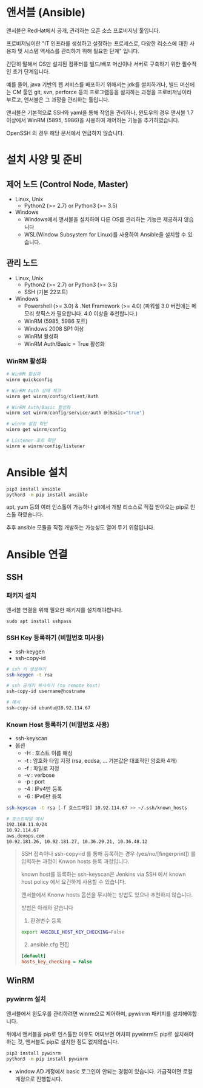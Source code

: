 # 앤서블 (Ansible)

앤서블은 RedHat에서 공개, 관리하는 오픈 소스 프로비저닝 툴입니다.

프로비저닝이란 "IT 인프라를 생성하고 설정하는 프로세스로, 다양한 리소스에 대한 사용자 및 시스템 액세스를 관리하기 위해 필요한 단계" 입니다.

간단히 말해서 OS만 설치된 컴퓨터를 빌드/배포 머신이나 서버로 구축하기 위한 필수적인 초기 단계입니다.

예를 들어, java 기반의 웹 서비스를 배포하기 위해서는 jdk를 설치하거나, 빌드 머신에는 CM 툴인 git, svn, perforce 등의 프로그램등을 설치하는 과정을 프로비저닝이라 부르고, 앤서블은 그 과정을 관리하는 툴입니다.

앤서블은 기본적으로 SSH와 yaml을 통해 작업을 관리하나, 윈도우의 경우 앤서블 1.7 이상에서 WinRM (5895, 5986)을 사용하여 제어하는 기능을 추가하였습니다.

OpenSSH 의 경우 해당 문서에서 언급하지 않습니다.

# 설치 사양 및 준비

## 제어 노드 (Control Node, Master)

- Linux, Unix
  - Python2 (>= 2.7) or Python3 (>= 3.5)
- Windows
  - Windows에서 앤서블을 설치하여 다른 OS를 관리하는 기능은 제공하지 않습니다
  - WSL(Window Subsystem for Linux)를 사용하여 Ansible을 설치할 수 있습니다.

## 관리 노드

- Linux, Unix
  - Python2 (>= 2.7) or Python3 (>= 3.5)
  - SSH (기본 22포트)
- Windows
  - Powershell (>= 3.0) & .Net Framework (>= 4.0)
    (파워쉘 3.0 버전에는 메모리 핫픽스가 필요합니다. 4.0 이상을 추천합니다.)
  - WinRM (5985, 5986 포트)
  - Windows 2008 SP1 이상
  - WinRM 활성화
  - WinRM Auth/Basic = True 활성화


### WinRM 활성화

```powershell
# WinRM 활성화
winrm quickconfig

# WinRM Auth 상태 체크
winrm get winrm/config/client/Auth

# WinRM Auth/Basic 활성화
winrm set winrm/config/service/auth @{Basic="true"}

# winrm 설정 확인
winrm get winrm/config

# Listener 포트 확인
winrm e winrm/config/listener

```


# Ansible 설치

```bash
pip3 install ansible
python3 -m pip install ansible
```

apt, yum 등의 여러 인스톨이 가능하나 git에서 개발 리소스로 직접 받아오는 pip로 인스톨 하였습니다.

추후 ansible 모듈을 직접 개발하는 가능성도 열어 두기 위함입니다.

# Ansible 연결

## SSH

### 패키지 설치
앤서블 연결을 위해 필요한 패키지를 설치해야합니다.
```
sudo apt install sshpass
```

### SSH Key 등록하기 (비밀번호 미사용)

- ssh-keygen
- ssh-copy-id

```bash
# ssh 키 생성하기
ssh-keygen -t rsa

# ssh 공개키 복사하기 (to remote host)
ssh-copy-id username@hostname

# 예시
ssh-copy-id ubuntu@10.92.114.67
```

### Known Host 등록하기 (비밀번호 사용)

- ssh-keyscan
- 옵션
  - -H : 호스트 이름 해싱
  - -t : 암호화 타입 지정 (rsa, ecdsa, ... 기본값은 대표적인 암호화 4개)
  - -f : 파일로 지정
  - -v : verbose
  - -p : port
  - -4 : IPv4만 등록
  - -6 : IPv6만 등록

```bash
ssh-keyscan -t rsa [-f 호스트파일] 10.92.114.67 >> ~/.ssh/known_hosts

# 호스트파일 예시
192.168.11.0/24
10.92.114.67
aws.devops.com
10.92.181.26, 10.92.181.27, 10.36.29.21, 10.36.48.12
```
> SSH 접속이나 ssh-copy-id 를 통해 등록하는 경우 (yes/no/[fingerprint]) 를 입력하는 과정이 Knwon hosts 등록 과정입니다. 
> 
> known host를 등록하는 ssh-keyscan은 Jenkins via SSH 에서 known host policy 에서 요긴하게 사용할 수 있습니다.
> 
> 앤서블에서 Knonw hosts 옵션을 무시하는 방법도 있으나 추천하지 않습니다.
> 
> 방법은 아래와 같습니다
> 1. 환경변수 등록
> ```bash
> export ANSIBLE_HOST_KEY_CHECKING=False
> ```
> 2. ansible.cfg 편집
> ```ansible.cfg
> [default]
> hosts_key_checking = False
> ```


## WinRM

### pywinrm 설치

앤서블에서 윈도우를 관리하려면 winrm으로 제어하며, pywinrm 패키지를 설치해야합니다.

위에서 앤서블을 pip로 인스톨한 이유도 어찌보면 어차피 pywinrm도 pip로 설치해야 하는 것, 앤서블도 pip로 설치한 점도 없지않습니다.

```bash
pip3 install pywinrm
python3 -m pip install pywinrm
```

* window AD 계정에서 basic 로그인이 안되는 경험이 있습니다. 가급적이면 로컬 계정으로 진행합시다.
